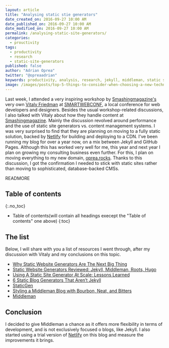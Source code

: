 ```yaml
---
layout: article
title: "Analysing static stie generators"
date_created_on: 2016-09-27 10:00 AM
date_published_on: 2016-09-27 10:00 AM
date_modified_on: 2016-09-27 10:00 AM
permalink: /analysing-static-site-generators/
categories:
  - prouctivity
tags:
  - productivity
  - research
  - static-site-generators
published: false
author: "Adrian Oprea"
twitter: "@opreaadrian"
keywords: productivity, analysis, research, jekyll, middleman, static site generators, blogs, freelancing, consulting, resources
image: /images/posts/top-5-things-to-consider-when-choosing-a-new-technology/post.jpg
---
```


Last week, I attended a very inspiring workshop by [Smashingmagazine's]() very own [Vitaly Friedman]() at [SMARTWEBCONF](), a local conference for web developers and designers. Besides the usual workshop-related discussions, I also talked with Vitaly about how they handle content at [Smashingmagazine]().
Mainly the discussion revolved around performance and the use of static site generators vs. content management systems. I was very surprised to find that they are planning on moving to a fully static solution, backed by [Netlify]() for building and deploying to a CDN.
I've been running my blog for over a year now, on a mix between Jekyll and GitHub Pages. Although this has worked very well for me, this year and next year I plan on growing my consulting business even further. For this, I plan on moving everything to my new domain, [oprea.rocks](). Thanks to this discussion, I got the confirmation I needed to stick with static sites rather than moving to sophisticated, database-backed CMSs.

READMORE

## Table of contents
{:.no_toc}

* Table of contents(will contain all headings execept the "Table of contents" one above)
{:toc}

## The list
Below, I will share with you a list of resources I went through, after my discussion with Vitaly and my conclusions on this topic.

- [Why Static Website Generators Are The Next Big Thing](https://www.smashingmagazine.com/2015/11/modern-static-website-generators-next-big-thing/)
- [Static Website Generators Reviewed: Jekyll, Middleman, Roots, Hugo](https://www.smashingmagazine.com/2015/11/static-website-generators-jekyll-middleman-roots-hugo-review/)
- [Using A Static Site Generator At Scale: Lessons Learned](https://www.smashingmagazine.com/2016/08/using-a-static-site-generator-at-scale-lessons-learned/)
- [6 Static Blog Generators That Aren’t Jekyll](https://www.sitepoint.com/6-static-blog-generators-arent-jekyll/)
- [StaticGen](https://www.staticgen.com/)
- [Styling a Middleman Blog with Bourbon, Neat, and Bitters](https://robots.thoughtbot.com/middleman-bourbon-walkthrough)
- [Middleman](https://middlemanapp.com/)

## Conclusion

I decided to give Middleman a chance as it offers more flexibility in terms of development, and is not exclusively focused o blogs, like Jekyll. I also started using a trial version of [Netlify]() on this blog and measure the improvements it brings.
